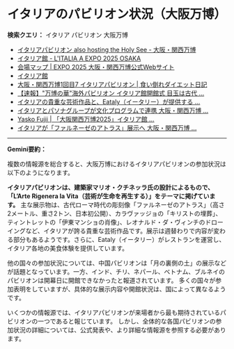 # イタリアのパビリオン状況（大阪万博）

**検索クエリ：** イタリア パビリオン 大阪万博

- [イタリアパビリオン also hosting the Holy See - 大阪・関西万博](https://www.expo2025.or.jp/official-participant/italy/)
- [イタリア館 - L'ITALIA A EXPO 2025 OSAKA](https://www.italyexpo2025osaka.it/ja/itariaguan)
- [会場マップ | EXPO 2025 大阪・関西万博公式Webサイト](https://www.expo2025.or.jp/expo-map-index/map/)
- [イタリア館](https://www.italyexpo2025osaka.it/ja)
- [大阪・関西万博1回目7 イタリアパビリオン | 食い倒れダイエット日記](https://ameblo.jp/bomuu/entry-12893893180.html)
- [【速報】"万博の華"海外パビリオン イタリア館開館式 目玉は古代 ...](https://news.yahoo.co.jp/articles/28aa6c363940c070f628f815cc90f285375615fd)
- [イタリアの貴重な芸術作品と、Eataly（イータリー）が提供する ...](https://prtimes.jp/main/html/rd/p/000000025.000102173.html)
- [イタリアとパソナグループが文化プログラムで連携 大阪・関西万博 ...](https://www.pasonagroup.co.jp/news/index112.html?itemid=5318&dispmid=798)
- [Yasko Fujii | 「大阪関西万博2025」イタリア館 ...](https://www.instagram.com/p/DFHEPRihcB2/)
- [イタリアが「ファルネーゼのアトラス」展示へ 大阪・関西万博 ...](https://www3.nhk.or.jp/kansai-news/20240829/2000087170.html)


---

**Gemini要約：**

複数の情報源を総合すると、大阪万博におけるイタリアパビリオンの参加状況は以下のようになります。

**イタリアパビリオンは、建築家マリオ・クチネッラ氏の設計によるもので、「L’Arte Rigenera la Vita（芸術が生命を再生する）」をテーマに掲げています。**  主な展示物は、古代ローマ時代の彫刻像「ファルネーゼのアトラス」（高さ2メートル、重さ2トン、日本初公開）、カラヴァッジョの「キリストの埋葬」、ティントレットの「伊東マンショの肖像」、レオナルド・ダ・ヴィンチのドローイングなど、イタリアが誇る貴重な芸術作品です。展示は週替わりで内容が変わる部分もあるようです。さらに、Eataly（イータリー）がレストランを運営し、イタリア各地の美食体験を提供しています。

他の国々の参加状況については、中国パビリオンは「月の裏側の土」の展示などが話題となっています。一方、インド、チリ、ネパール、ベトナム、ブルネイのパビリオンは開幕日に開館できなかったと報道されています。  多くの国々が参加表明をしていますが、具体的な展示内容や開館状況は、国によって異なるようです。


いくつかの情報源では、イタリアパビリオンが来場者から最も期待されているパビリオンの一つであると報じています。  しかし、全体的な各国パビリオンの参加状況の詳細については、公式発表や、より詳細な情報源を参照する必要があります。

